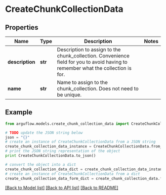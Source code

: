 # CreateChunkCollectionData


## Properties

Name | Type | Description | Notes
------------ | ------------- | ------------- | -------------
**description** | **str** | Description to assign to the chunk_collection. Convenience field for you to avoid having to remember what the collection is for. | 
**name** | **str** | Name to assign to the chunk_collection. Does not need to be unique. | 

## Example

```python
from arguflow.models.create_chunk_collection_data import CreateChunkCollectionData

# TODO update the JSON string below
json = "{}"
# create an instance of CreateChunkCollectionData from a JSON string
create_chunk_collection_data_instance = CreateChunkCollectionData.from_json(json)
# print the JSON string representation of the object
print CreateChunkCollectionData.to_json()

# convert the object into a dict
create_chunk_collection_data_dict = create_chunk_collection_data_instance.to_dict()
# create an instance of CreateChunkCollectionData from a dict
create_chunk_collection_data_form_dict = create_chunk_collection_data.from_dict(create_chunk_collection_data_dict)
```
[[Back to Model list]](../README.md#documentation-for-models) [[Back to API list]](../README.md#documentation-for-api-endpoints) [[Back to README]](../README.md)


